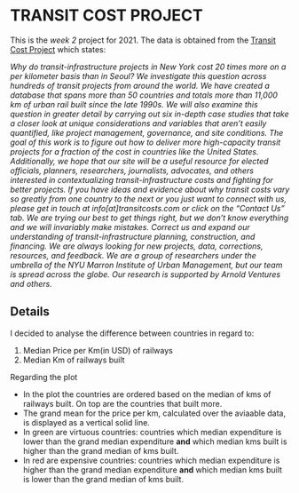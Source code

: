 # TRANSIT COST PROJECT

This is the *week 2* project for 2021. The data is obtained from the [Transit Cost Project](https://transitcosts.com/about/) which states: 

*Why do transit-infrastructure projects in New York cost 20 times more on a per kilometer basis than in Seoul?
We investigate this question across hundreds of transit projects from around the world. We have created a database
that spans more than 50 countries and totals more than 11,000 km of urban rail built since the late 1990s. 
We will also examine this question in greater detail by carrying out six in-depth case studies that take a closer look at 
unique considerations and variables that aren’t easily quantified, like project management, governance, and site conditions.
The goal of this work is to figure out how to deliver more high-capacity transit projects for a fraction of the cost in countries
like the United States. Additionally, we hope that our site will be a useful resource for elected officials, planners, researchers,
journalists, advocates, and others interested in contextualizing transit-infrastructure costs and fighting for better projects.
If you have ideas and evidence about why transit costs vary so greatly from one country to the next or you just want to connect with us, 
please get in touch at info[at]transitcosts.com or click on the “Contact Us” tab. We are trying our best to get things right, but we don’t know 
everything and we will invariably make mistakes. Correct us and expand our understanding of transit-infrastructure planning, construction, and financing. We are always looking for new projects, data, corrections, resources, and feedback. 
We are a group of researchers under the umbrella of the NYU Marron Institute of Urban Management, but our team is spread across the globe. 
Our research is supported by Arnold Ventures and others.*

## Details
I decided to analyse the difference between countries in regard to:

1. Median Price per Km(in USD) of railways
2. Median Km of railways built

Regarding the plot

* In the plot the countries are ordered based on the median of kms of railways built. On top are the countries that built more.
* The grand mean for the price per km, calculated over the aviaable data, is displayed as a vertical solid line. 
* In green are virtuous countries: countries which median expenditure is lower than the grand median expenditure **and** which
median kms built is higher than the grand median of kms built. 
* In red are expensive countries: countries which median expenditure is higher than the grand median expenditure **and** which median kms built is
lower than the grand median of kms built. 

